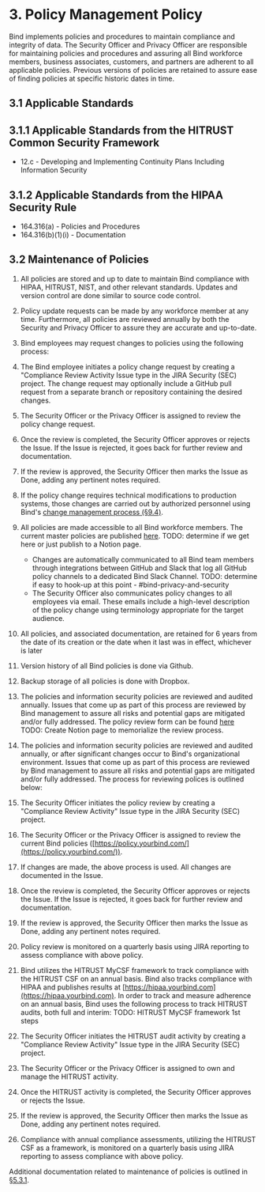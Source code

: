 # 3. Policy Management Policy

Bind implements policies and procedures to maintain compliance and integrity of data. The Security Officer and Privacy Officer are responsible for maintaining policies and procedures and assuring all Bind workforce members, business associates, customers, and partners are adherent to all applicable policies. Previous versions of policies are retained to assure ease of finding policies at specific historic dates in time.

## 3.1 Applicable Standards

## 3.1.1 Applicable Standards from the HITRUST Common Security Framework

* 12.c - Developing and Implementing Continuity Plans Including Information Security

## 3.1.2 Applicable Standards from the HIPAA Security Rule

* 164.316(a) - Policies and Procedures
* 164.316(b)(1)(i) - Documentation

## 3.2 Maintenance of Policies

1. All policies are stored and up to date to maintain Bind compliance with HIPAA, HITRUST, NIST, and other relevant standards. Updates and version control are done similar to source code control.
2. Policy update requests can be made by any workforce member at any time. Furthermore, all policies are reviewed annually by both the Security and Privacy Officer to assure they are accurate and up-to-date.
3. Bind employees may request changes to policies using the following process:
  1. The Bind employee initiates a policy change request by creating a "Compliance Review Activity Issue type in the JIRA Security (SEC) project. The change request may optionally include a GitHub pull request from a separate branch or repository containing the desired changes.
  2. The Security Officer or the Privacy Officer is assigned to review the policy change request.
  3. Once the review is completed, the Security Officer approves or rejects the Issue. If the Issue is rejected, it goes back for further review and documentation.
  4. If the review is approved, the Security Officer then marks the Issue as Done, adding any pertinent notes required.
  5. If the policy change requires technical modifications to production systems, those changes are carried out by authorized personnel using Bind's [change management process (§9.4)](#9.4-changing-existing-systems).
4. All policies are made accessible to all Bind workforce members. The current master policies are published [here](https://policy.yourbind.com).  TODO: determine if we get here or just publish to a Notion page.
   * Changes are automatically communicated to all Bind team members through integrations between GitHub and Slack that log all GitHub policy channels to a dedicated Bind Slack Channel.  TODO: determine if easy to hook-up at this point - #bind-privacy-and-security
   * The Security Officer also communicates policy changes to all employees via email. These emails include a high-level description of the policy change using terminology appropriate for the target audience.
5. All policies, and associated documentation, are retained for 6 years from the date of its creation or the date when it last was in effect, whichever is later
  1. Version history of all Bind policies is done via Github.
  2. Backup storage of all policies is done with Dropbox.
6. The policies and information security policies are reviewed and audited annually. Issues that come up as part of this process are reviewed by Bind management to assure all risks and potential gaps are mitigated and/or fully addressed. The policy review form can be found [here](https://docs.google.com/a/catalyze.io/forms/d/1kuyIYA-Z-tmRdfMwrVMl59BujIy9y1dyjMSd8_Wy760/viewform) TODO: Create Notion page to memorialize the review process.

6. The policies and information security policies are reviewed and audited annually, or after significant changes occur to Bind's organizational environment. Issues that come up as part of this process are reviewed by Bind management to assure all risks and potential gaps are mitigated and/or fully addressed. The process for reviewing polices is outlined below:
  1. The Security Officer initiates the policy review by creating a "Compliance Review Activity" Issue type in the JIRA Security (SEC) project.
  2. The Security Officer or the Privacy Officer is assigned to review the current Bind policies ([https://policy.yourbind.com/](https://policy.yourbind.com/)).
  3. If changes are made, the above process is used. All changes are documented in the Issue.
  4. Once the review is completed, the Security Officer approves or rejects the Issue. If the Issue is rejected, it goes back for further review and documentation.
  5. If the review is approved, the Security Officer then marks the Issue as Done, adding any pertinent notes required.
  6. Policy review is monitored on a quarterly basis using JIRA reporting to assess compliance with above policy.
7. Bind utilizes the HITRUST MyCSF framework to track compliance with the HITRUST CSF on an annual basis. Bind also tracks compliance with HIPAA and publishes results at [https://hipaa.yourbind.com](https://hipaa.yourbind.com). In order to track and measure adherence on an annual basis, Bind uses the following process to track HITRUST audits, both full and interim:  TODO:  HITRUST MyCSF framework 1st steps
  1. The Security Officer initiates the HITRUST audit activity by creating a "Compliance Review Activity" Issue type in the JIRA Security (SEC) project.
  2. The Security Officer or the Privacy Officer is assigned to own and manage the HITRUST activity.
  3. Once the HITRUST activity is completed, the Security Officer approves or rejects the Issue.
  5. If the review is approved, the Security Officer then marks the Issue as Done, adding any pertinent notes required.
  6. Compliance with annual compliance assessments, utilizing the HITRUST CSF as a framework, is monitored on a quarterly basis using JIRA reporting to assess compliance with above policy.

Additional documentation related to maintenance of policies is outlined in [§5.3.1](#5.3-security-officer).
